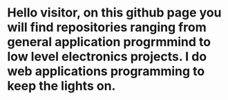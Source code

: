 # Hello visitor, on this github page you will find repositories ranging from general application progrmmind to low level electronics projects. I do web applications programming to keep the lights on. 
